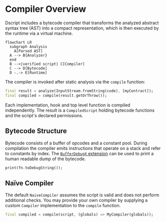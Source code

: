 # Compiler Overview

Dscript includes a bytecode compiler that transforms the
analyzed abstract syntax tree (AST) into a compact representation, which is then executed by the runtime via a virtual machine.

```mermaid
flowchart LR
  subgraph Analysis
    A[Parsed AST]
  A --> B{Analyzer}
  end
  B -->|verified script| C[Compiler]
  C --> D[Bytecode]
  D -.-> E[Runtime]
```

The compiler is invoked after static analysis via the `compile` function:

```dart
final result = analyze(InputStream.fromString(code), [myContract]);
final compiled = compile(result.getOrThrow());
```

Each implementation, hook and top level function is compiled
independently. The result is a `CompiledScript` holding bytecode
functions and the script's declared permissions.

## Bytecode Structure

Bytecode consists of a buffer of opcodes and a constant pool. During
compilation the compiler emits instructions that operate on a stack and
refer to constants by index. The [`BufferDebugX` extension](../../lib/src/compiler/debug.dart)
can be used to print a human readable dump of the bytecode.

```dart
print(fn.toDebugString());
```

## Naïve Compiler

The default `NaiveCompiler` assumes the script is valid and does not
perform additional checks. You may provide your own compiler by
supplying a custom `Compiler` implementation to the `compile` function.

```dart
final compiled = compile(script, (globals) => MyCompiler(globals));
```
